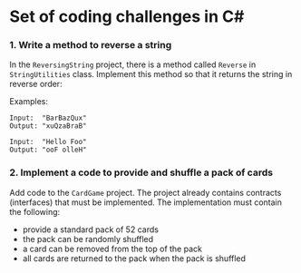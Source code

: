 # Set of coding challenges in C#

### 1. Write a method to reverse a string

In the `ReversingString` project, there is a method called `Reverse` in `StringUtilities` class. Implement this method so that it returns the string in reverse order:

Examples:
```
Input:  "BarBazQux"
Output: "xuQzaBraB"
```

```
Input:  "Hello Foo"
Output: "ooF olleH"
```

### 2. Implement a code to provide and shuffle a pack of cards

Add code to the `CardGame` project. The project already contains contracts (interfaces) that must be implemented. The implementation must contain the following:

- provide a standard pack of 52 cards
- the pack can be randomly shuffled
- a card can be removed from the top of the pack
- all cards are returned to the pack when the pack is shuffled
